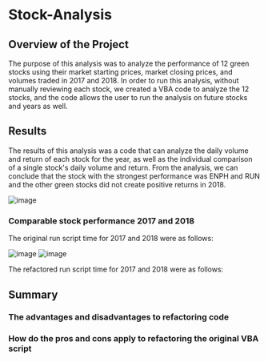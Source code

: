 # Stock-Analysis
## Overview of the Project
The purpose of this analysis was to analyze the performance of 12 green stocks using their market starting prices, market closing prices, and volumes traded in 2017 and 2018. In order to run this analysis, without manually reviewing each stock, we created a VBA code to analyze the 12 stocks, and the code allows the user to run the analysis on future stocks and years as well.

## Results
The results of this analysis was a code that can analyze the daily volume and return of each stock for the year, as well as the individual comparison of a single stock's daily volume and return. From the analysis, we can conclude that the stock with the strongest performance was ENPH and RUN and the other green stocks did not create positive returns in 2018. 

![image](https://user-images.githubusercontent.com/115019829/196848646-3924174f-0dcc-4d9b-8625-71b514d52501.png)

### Comparable stock performance 2017 and 2018
The original run script time for 2017 and 2018 were as follows:

![image](https://user-images.githubusercontent.com/115019829/196848839-0b5e8759-e815-4473-805f-fdb622725220.png)
![image](https://user-images.githubusercontent.com/115019829/196848849-21bfd989-9d23-43e7-9342-ba13ffc207c1.png)

The refactored run script time for 2017 and 2018 were as follows: 

## Summary
### The advantages and disadvantages to refactoring code
### How do the pros and cons apply to refactoring the original VBA script
